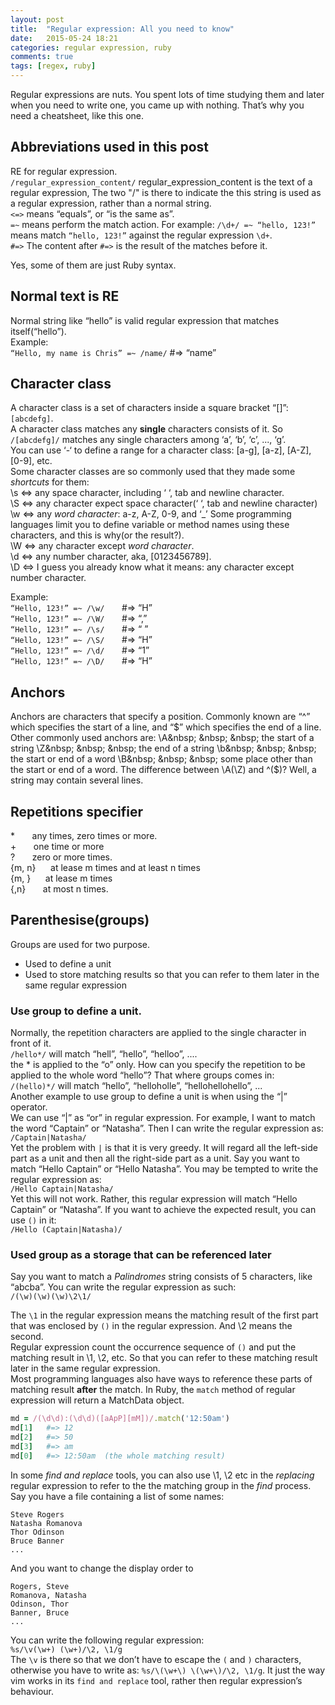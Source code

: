```yaml
---    
layout: post    
title:  "Regular expression: All you need to know"     
date:   2015-05-24 18:21  
categories: regular expression, ruby  
comments: true  
tags: [regex, ruby]
---  
```

Regular expressions are nuts. You spent lots of time studying them and later when you need to write one, you came up with nothing. That’s why you need a cheatsheet, like this one.  

## Abbreviations used in this post  

RE for regular expression.        
`/regular_expression_content/`   regular\_expression\_content is the text of a regular expression, The two "/" is there to indicate the this string is used as a regular expression, rather than a normal string.   
`<=>`   means “equals”, or “is the same as”.    
`=~`    means perform the match action. For example: `/\d+/ =~ “hello, 123!”` means match `“hello, 123!”` against the regular expression `\d+`.    
`#=>`   The content after `#=>` is the result of the matches before it.     

Yes, some of them are just Ruby syntax.    

## Normal text is RE  

Normal string like “hello” is valid regular expression that matches itself(“hello”).    
Example:    
`“Hello, my name is Chris” =~ /name/`   #=> “name”   

## Character class  

A character class is a set of characters inside a square bracket “[]”: `[abcdefg]`.    
A character class matches any **single** characters consists of it. So `/[abcdefg]/` matches any single characters among ‘a’, ‘b’, ‘c’, ..., ‘g’.    
You can use ‘-‘ to define a range for a  character class: [a-g], [a-z], [A-Z], [0-9], etc.    
Some  character classes are so commonly used that they made some *shortcuts* for them:    
\s <=> any space character, including ‘ ‘, tab and newline character.      
\S <=> any character expect space character(‘ ‘, tab and newline character)    
\w <=> any *word character*: a-z, A-Z, 0-9, and ‘\_’ Some programming languages limit you to define variable or method names using these characters, and this is why(or the result?).    
\W <=> any character except *word character*.    
\d <=> any number character, aka, [0123456789].    
\D <=> I guess you already know what it means: any character except number character.    

Example:    
`“Hello, 123!” =~ /\w/`     &nbsp; &nbsp; &nbsp; #=> “H”     
`“Hello, 123!” =~ /\W/`     &nbsp; &nbsp; &nbsp;  #=> “,”    
`“Hello, 123!” =~ /\s/`     &nbsp; &nbsp; &nbsp;  #=> “ ”    
`“Hello, 123!” =~ /\S/`     &nbsp; &nbsp; &nbsp;  #=> “H”    
`“Hello, 123!” =~ /\d/`    &nbsp; &nbsp; &nbsp;   #=> “1”    
`“Hello, 123!” =~ /\D/`     &nbsp; &nbsp; &nbsp;  #=> “H”    

## Anchors  

Anchors are characters that specify a position. Commonly known are “^” which specifies the start of a line, and “$” which specifies the end of a line. Other commonly used anchors are:    
\A&nbsp; &nbsp; &nbsp;  the start of a string    
\Z&nbsp; &nbsp; &nbsp;  the end of a string    
\b&nbsp; &nbsp; &nbsp;  the start or end of a word    
\B&nbsp; &nbsp; &nbsp;  some place other than the start or end of a word.  
The difference between \A(\Z) and ^($)? Well, a string may contain several lines.  


## Repetitions specifier  

\*  &nbsp; &nbsp; &nbsp; any times, zero times or more.  
\+  &nbsp; &nbsp; &nbsp; one time or more  
?   &nbsp; &nbsp; &nbsp; zero or more times.  
{m, n}   &nbsp; &nbsp; &nbsp;at lease m times and at least n times  
{m, }    &nbsp; &nbsp; &nbsp;at lease m times  
{,n}  &nbsp; &nbsp; &nbsp; at most n times.  

## Parenthesise(groups)  

Groups are used for two purpose.   
- Used to define a unit  
- Used to store matching results so that you can refer to them later in the same regular expression  

### Use group to define a unit.  

Normally, the repetition characters are applied to the single character in front of it.  
`/hello*/`  will match “hell”, “hello”, “helloo”, ....  
the \* is applied to the “o” only. How can you specify the repetition to be applied to the whole word “hello”? That where groups comes in:  
`/(hello)*/`  will match “hello”, “helloholle”, “hellohellohello”, ...  
Another example to use group to define a unit is when using the “|” operator.  
We can use “|” as “or” in regular expression. For example, I want to match the word “Captain” or “Natasha”. Then I can write the regular expression as:  
`/Captain|Natasha/`  
Yet the problem with `|` is that it is very greedy. It will regard all the left-side part as a unit and then all the right-side part as a unit. Say you want to match “Hello Captain” or “Hello Natasha”. You may be tempted to write the regular expression as:  
`/Hello Captain|Natasha/`  
Yet this will not work. Rather, this regular expression will match “Hello Captain” or “Natasha”.  If you want to achieve the expected result, you can use `()` in it:  
`/Hello (Captain|Natasha)/`  

### Used group as a storage that can be referenced later  

Say you want to match a *Palindromes* string consists of 5 characters, like “abcba”. You can write the regular expression as such:  
`/(\w)(\w)(\w)\2\1/`  

The `\1` in the regular expression means the matching result of the first part that was enclosed by `()` in the regular expression. And \2 means the second.   
Regular expression count the occurrence sequence of `()` and put the matching result in \1, \2, etc. So that you can refer to these matching result later in the same regular expression.   
Most programming languages also have ways to reference these parts of matching result **after** the match. In Ruby, the `match` method of regular expression will return a MatchData object.  

```Ruby  
md = /(\d\d):(\d\d)([aApP][mM])/.match('12:50am')  
md[1]   #=> 12  
md[2]   #=> 50  
md[3]   #=> am  
md[0]   #=> 12:50am  (the whole matching result)  
```  

In some *find and replace* tools, you can also use \1, \2 etc in the *replacing* regular expression to refer to the the matching group in the *find* process.  
Say you have a file containing a list of some names:  

```
Steve Rogers  
Natasha Romanova  
Thor Odinson  
Bruce Banner  
...  
```

And you want to change the display order to   

```
Rogers, Steve  
Romanova, Natasha  
Odinson, Thor  
Banner, Bruce  
...  
```

You can write the following regular expression:  
`%s/\v(\w+) (\w+)/\2, \1/g`  
The `\v` is there so that we don’t have to escape the `(` and `)` characters, otherwise you have to write as:  `%s/\(\w+\) \(\w+\)/\2, \1/g`. It just the way vim works in its `find and replace` tool, rather then regular expression’s behaviour.  

